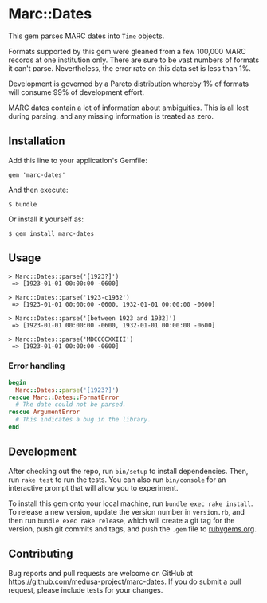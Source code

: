 # Marc::Dates

This gem parses MARC dates into `Time` objects.

Formats supported by this gem were gleaned from a few 100,000 MARC records at
one institution only. There are sure to be vast numbers of formats it can't
parse. Nevertheless, the error rate on this data set is less than 1%.

Development is governed by a Pareto distribution whereby 1% of formats will
consume 99% of development effort.

MARC dates contain a lot of information about ambiguities. This is all lost
during parsing, and any missing information is treated as zero.

## Installation

Add this line to your application's Gemfile:

```
gem 'marc-dates'
```

And then execute:

    $ bundle

Or install it yourself as:

    $ gem install marc-dates

## Usage

```
> Marc::Dates::parse('[1923?]')
 => [1923-01-01 00:00:00 -0600] 

> Marc::Dates::parse('1923-c1932')
 => [1923-01-01 00:00:00 -0600, 1932-01-01 00:00:00 -0600] 

> Marc::Dates::parse('[between 1923 and 1932]')
 => [1923-01-01 00:00:00 -0600, 1932-01-01 00:00:00 -0600] 

> Marc::Dates::parse('MDCCCCXXIII')
 => [1923-01-01 00:00:00 -0600]
```

### Error handling

```ruby
begin
  Marc::Dates::parse('[1923?]')
rescue Marc::Dates::FormatError
  # The date could not be parsed. 
rescue ArgumentError
  # This indicates a bug in the library.
end
```

## Development

After checking out the repo, run `bin/setup` to install dependencies. Then,
run `rake test` to run the tests. You can also run `bin/console` for an
interactive prompt that will allow you to experiment.

To install this gem onto your local machine, run `bundle exec rake install`.
To release a new version, update the version number in `version.rb`, and then
run `bundle exec rake release`, which will create a git tag for the version,
push git commits and tags, and push the `.gem` file to
[rubygems.org](https://rubygems.org).

## Contributing

Bug reports and pull requests are welcome on GitHub at
https://github.com/medusa-project/marc-dates. If you do submit a pull request,
please include tests for your changes.
